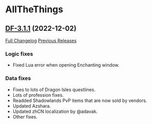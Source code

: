 # AllTheThings

## [DF-3.1.1](https://github.com/DFortun81/AllTheThings/tree/DF-3.1.1) (2022-12-02)
[Full Changelog](https://github.com/DFortun81/AllTheThings/compare/DF-3.1.0...DF-3.1.1) [Previous Releases](https://github.com/DFortun81/AllTheThings/releases)


### Logic fixes

- Fixed Lua error when opening Enchanting window.

### Data fixes

- Fixes to lots of Dragon Isles questlines.
- Lots of profession fixes.
- Readded Shadowlands PvP items that are now sold by vendors.
- Updated Azshara.
- Updated zhCN localization by @adavak.
- Other fixes.
